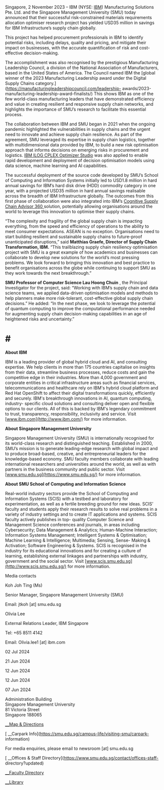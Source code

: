Singapore, 2 November 2023 – IBM (NYSE: [IBM](http://www.ibm.com/))
Manufacturing Solutions Pte. Ltd. and the Singapore Management University
(SMU) today announced that their successful risk-constrained materials
requirements allocation optimiser research project has yielded USD35 million
in savings for IBM Infrastructure’s supply chain globally.

This project has helped procurement professionals in IBM to identify potential
risks, including delays, quality and pricing, and mitigate their impact on
businesses, with the accurate quantification of risk and cost-effective
decision-making.

The accomplishment was also recognised by the prestigious Manufacturing
Leadership Council, a division of the National Association of Manufacturers,
based in the United States of America. The Council named IBM the [global
winner of the 2023 Manufacturing Leadership award under the Digital Supply
Chains category.](https://manufacturingleadershipcouncil.com/leadership-
awards/2023-manufacturing-leadership-award-finalists/) This shows IBM as one
of the few world-class manufacturing leaders that have demonstrated efficiency
and value in creating resilient and responsive supply chain networks, and
highlights the importance of SMU’s research to facilitate this essential
process.

The collaboration between IBM and SMU began in 2021 when the ongoing pandemic
highlighted the vulnerabilities in supply chains and the urgent need to
innovate and achieve supply chain resilience. As part of the agreement, SMU
leveraged its expertise in supply chain logistics, together with
multidimensional data provided by IBM, to build a new risk optimisation
approach that informs decisions on emerging risks in procurement and
logistics. [IBM ILOG CPLEX Optimizer
Studio](https://www.ibm.com/products/ilog-cplex-optimization-studio) was also
applied to enable rapid development and deployment of decision optimisation
models using data science, machine learning and AI capabilities.

The successful deployment of the source code developed by SMU’s School of
Computing and Information Systems initially led to USD1.8 million in hard
annual savings for IBM’s hard disk drive (HDD) commodity category in one year,
with a projected USD35 million in hard annual savings realisable across the
breadth of IBM Infrastructure globally. The outcomes from this first phase of
collaboration were also integrated into IBM’s [Cognitive Supply Chain Advisor
360 ](https://www.ibm.com/supply-chain)solution, potentially allowing
organisations around the world to leverage this innovation to optimise their
supply chains.

“The complexity and fragility of the global supply chain is impacting
everything, from the speed and efficiency of operations to the ability to meet
consumer expectations. ASEAN is no exception. Organisations need to start
building resilient and sustainable supply chains to future-proof unanticipated
disruptions,” said **Matthias Graefe, Director of Supply Chain Transformation,
IBM.** “This trailblazing supply chain resiliency optimisation project with
SMU is a great example of how academics and businesses can collaborate to
develop new solutions for the world’s most pressing problems. We look forward
to bringing this innovation and best practice to benefit organisations across
the globe while continuing to support SMU as they work towards the next
breakthrough.”

**SMU Professor of Computer Science Lau Hoong Chuin** , the Principal
Investigator for the project, said: “Working with IBM’s supply chain and data
science teams, we applied data-driven optimisation models and methods to help
planners make more risk-tolerant, cost-effective global supply chain
decisions.” He added: “In the next phase, we look to leverage the potential of
quantum computing to improve the computational performance needed for
augmenting supply chain decision-making capabilities in an age of heightened
risks and uncertainty.”

# # #

**About IBM**

IBM is a leading provider of global hybrid cloud and AI, and consulting
expertise. We help clients in more than 175 countries capitalise on insights
from their data, streamline business processes, reduce costs and gain the
competitive edge in their industries. More than 4,000 government and corporate
entities in critical infrastructure areas such as financial services,
telecommunications and healthcare rely on IBM's hybrid cloud platform and Red
Hat OpenShift to affect their digital transformations quickly, efficiently and
securely. IBM's breakthrough innovations in AI, quantum computing, industry-
specific cloud solutions and consulting deliver open and flexible options to
our clients. All of this is backed by IBM's legendary commitment to trust,
transparency, responsibility, inclusivity and service. Visit
[www.ibm.com](http://www.ibm.com/) for more information.

**About Singapore Management University**

Singapore Management University (SMU) is internationally recognised for its
world-class research and distinguished teaching. Established in 2000, SMU’s
mission is to generate leading-edge research with global impact and to produce
broad-based, creative, and entrepreneurial leaders for the knowledge-based
economy. SMU faculty members collaborate with leading international
researchers and universities around the world, as well as with partners in the
business community and public sector. Visit
[www.smu.edu.sg](https://www.smu.edu.sg/) for more information.

**About SMU School of Computing and Information Science**

Real-world industry sectors provide the School of Computing and Information
Systems (SCIS) with a testbed and laboratory for experimentation, as well as a
fertile breeding ground for new ideas. SCIS’ faculty and students apply their
research results to solve real problems in a variety of industry settings and
to create IT applications and systems. SCIS faculty actively publishes in top-
quality Computer Science and Management Science conferences and journals, in
areas including Cybersecurity; Data Management & Analytics; Human-Machine
Interaction; Information Systems Management; Intelligent Systems &
Optimisation; Machine Learning & Intelligence; Multimedia; Sensing, Sense-
Making & Activation; Software Engineering & Systems. SCIS is recognised in the
industry for its educational innovations and for creating a culture of
learning, establishing external linkages and partnerships with industry,
government and the social sector. Visit
[www.scis.smu.edu.sg](http://www.scis.smu.edu.sg/) for more information.

Media contacts

Koh Joh Ting (Ms)

Senior Manager, Singapore Management University (SMU)

Email: jtkoh [at] smu.edu.sg

Olivia Lee

External Relations Leader, IBM Singapore

Tel: +65 8511 4142

Email: Olivia.lee1 [at] ibm.com

02 Jul 2024

21 Jun 2024

12 Jun 2024

12 Jun 2024

07 Jun 2024

Administration Building  
Singapore Management University  
81 Victoria Street  
Singapore 188065

[ __Map & Directions](https://smu.edu.sg/campus-life/visiting-smu/campus-map)

[ __Carpark Info](https://smu.edu.sg/campus-life/visiting-smu/carpark-
information)

For media enquiries, please email to  newsroom [at] smu.edu.sg

[ __Offices & Staff Directory](https://www.smu.edu.sg/contact/offices-staff-
directory?updated)

[ __Faculty Directory](https://www.smu.edu.sg/directory/faculty)

[ __Library](https://library.smu.edu.sg)

